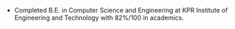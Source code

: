 - Completed B.E. in Computer Science and Engineering at KPR Institute of Engineering and Technology with 82%/100 in academics.
